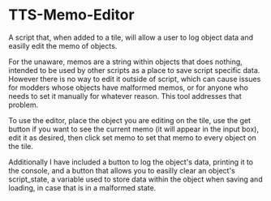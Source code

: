 # TTS-Memo-Editor
A script that, when added to a tile, will allow a user to log object data and easilly edit the memo of objects.

For the unaware, memos are a string within objects that does nothing, intended to be used by other scripts as a place to save script specific data. However there is no way to edit it outside of script, which can cause issues for modders whose objects have malformed memos, or for anyone who needs to set it manually for whatever reason. This tool addresses that problem.

To use the editor, place the object you are editing on the tile, use the get button if you want to see the current memo (it will appear in the input box), edit it as desired, then click set memo to set that memo to every object on the tile.

Additionally I have included a button to log the object's data, printing it to the console, and a button that allows you to easilly clear an object's script_state, a variable used to store data within the object when saving and loading, in case that is in a malformed state.
